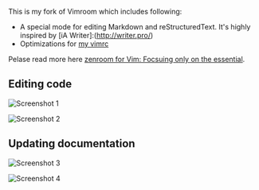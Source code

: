 This is my fork of Vimroom which includes following:

* A special mode for editing Markdown and reStructuredText. It's highly inspired by  [iA Writer]:(http://writer.pro/)
* Optimizations for [my vimrc](https://github.com/amix/vimrc)

Pelase read more here [
zenroom for Vim: Focsuing only on the essential](http://amix.dk/blog/post/19744#zenroom-for-Vim-Focsuing-only-on-the-essential).


## Editing code

![Screenshot 1](http://amix.dk/uploads/zenroom_code.jpg)

![Screenshot 2](http://amix.dk/uploads/zenroom_code_1.jpg)

## Updating documentation

![Screenshot 3](http://amix.dk/uploads/zenroom_documentation.jpg)

![Screenshot 4](http://amix.dk/uploads/zenroom_documentation_1.jpg)
